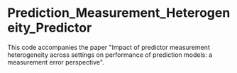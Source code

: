 # Prediction_Measurement_Heterogeneity_Predictor
This code accompanies the paper "Impact of predictor measurement heterogeneity across settings on performance of prediction models: a measurement error perspective".
